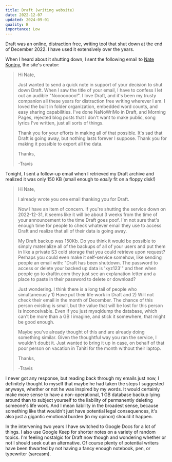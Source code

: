 ```yaml
---
title: Draft (writing website)
date: 2022-12-07
updated: 2024-09-01
quality: B
importance: Low
---
```


Draft was an online, distraction free, writing tool that shut down at the end of December 2022. I have used it extensively over the years.

When I heard about it shutting down, I sent the following email to [Nate Kontny](https://twitter.com/natekontny), the site's creator:

> Hi Nate,
> 
> Just wanted to send a quick note in support of your decision to shut down Draft. When I saw the title of your email, I have to confess I let out an audible "Noooooooo!". I love Draft, and it's been my trusty companion all these years for distraction free writing wherever I am. I loved the built in folder organization, embedded word counts, and easy sharing capabilities. I've done NaNoWriMo in Draft, and Morning Pages, rejected blog posts that I don't want to make public, song lyrics I've written, just all sorts of things.
> 
> Thank you for your efforts in making all of that possible. It's sad that Draft is going away, but nothing lasts forever I suppose. Thank you for making it possible to export all the data.
>
> Thanks,
> 
> -Travis

Tonight, I sent a follow-up email when I retrieved my Draft archive and realized it was only 150 KB (small enough to *easily* fit on a floppy disk!)

> Hi Nate,
>
> I already wrote you one email thanking you for Draft.
> 
> Now I have an item of concern. If you're shutting the service down on 2022-12-31, it seems like it will be about 3 weeks from the time of your announcement to the time Draft goes poof. I'm not sure that's enough time for people to check whatever email they use to access Draft and realize that all of their data is going away.
> 
> My Draft backup was 150Kb. Do you think it would be possible to simply materialize all of the backups of all of your users and put them in like a private S3 cold storage that you could retrieve upon request? Perhaps you could even make it self-service somehow, like sending people an email with: "Draft has been shutdown. The password to access or delete your backed up data is 'xyz123'" and then when people go to draftin.com they just see an explanation letter and a place to paste in their password to delete or download?
> 
> Just wondering. I think there is a long tail of people who simultaneously 1) Have put their life work in Draft and 2) Will not check their email in the month of December. The chance of this person existing is small, but the value that will be lost for this person is inconceivable. Even if you just mysqldump the database, which can't be more than a GB I imagine, and stick it somewhere, that might be good enough.
> 
> Maybe you've already thought of this and are already doing something similar. Given the thoughtful way you ran the service, I wouldn't doubt it. Just wanted to bring it up in case, on behalf of that poor person on vacation in Tahiti for the month without their laptop.
> 
> Thanks,
> 
> -Travis

I never got any response, but reading back through my emails just now, I definitely thought to myself that maybe he had taken the steps I suggested anyways, whether or not he was inspired by my words. It would certainly make more sense to have a non-operational, 1 GB database backup lying around than to subject yourself to the liability of permanently deleting someone's life work. And I mean liability in the broadest sense, because something like that wouldn't just have potential legal consequences, it's also just a gigantic emotional burden (in my opinon) should it happen.

In the intervening two years I have switched to Google Docs for a lot of things. I also use Google Keep for shorter notes on a variety of random topics. I'm feeling nostalgic for Draft now though and wondering whether or not I should seek out an alternative. Of course plenty of potential writers have been thwarted by not having a fancy enough notebook, pen, or typewriter (sarcasm).